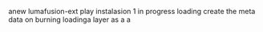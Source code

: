 anew lumafusion-ext
play
instalasion 1
in progress
loading
create the meta
data on burning
loadinga
layer
as
a
a

